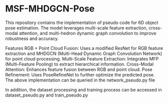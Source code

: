 # MSF-MHDGCN-Pose
This repository contains the implementation of pseudo code for 6D object pose estimation. The model leverages multi-scale feature extraction, cross-modal attention, and multi-hedron dynamic graph convolution to improve robustness and accuracy.

Features
RGB + Point Cloud Fusion: Uses a modified ResNet for RGB feature extraction and MHDGCN (Multi-Head Dynamic Graph Convolution Network) for point cloud processing.
Multi-Scale Feature Extraction: Integrates MFP (Multi-Feature Pooling) to extract hierarchical information.
Cross-Modal Attention: Enhances feature fusion between RGB and point cloud.
Pose Refinement: Uses PoseRefineNet to further optimize the predicted pose.
The above implementation can be queried in the network_pseudo.py file

In addition, the dataset processing and training process can be accessed in dataset_pseudo.py and train_pseudo.py
